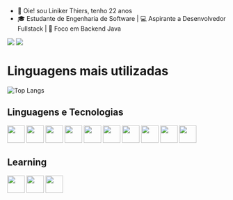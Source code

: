 
- 👋 Oie! sou Liniker Thiers, tenho 22 anos
- 🎓 Estudante de Engenharia de Software | 💻 Aspirante a Desenvolvedor Fullstack | 🚀 Foco em Backend Java


<a href="https://www.instagram.com/liniker_thiers" target="_blank"><img src="https://img.shields.io/badge/Instagram-%23E4405F.svg?&style=for-the-badge&logo=instagram&logoColor=white" target="_blank"></a>
<a href="https://www.linkedin.com/in/liniker-thiers-a698b01a0?lipi=urn%3Ali%3Apage%3Ad_flagship3_profile_view_base_contact_details%3Bz4TYJ3VTS9CwhT3maVFeCQ%3D%3D" target="_blank"><img src="https://img.shields.io/badge/-LinkedIn-%230077B5?style=for-the-badge&logo=linkedin&logoColor=white" target="_blank"></a> 
# Linguagens mais utilizadas

![Top Langs](https://github-readme-stats.vercel.app/api/top-langs/?username=LinikerThiers&layout=compact&show_icons=true&theme=dark) 


## Linguagens e Tecnologias
<img src="https://cdn.jsdelivr.net/gh/devicons/devicon@latest/icons/javascript/javascript-original.svg" width="40" height="40" /> <img src="https://cdn.jsdelivr.net/gh/devicons/devicon@latest/icons/java/java-original-wordmark.svg" width="40" height="40" /> <img src="https://cdn.jsdelivr.net/gh/devicons/devicon@latest/icons/python/python-original.svg" width="40" height="40" /> <img src="https://cdn.jsdelivr.net/gh/devicons/devicon@latest/icons/html5/html5-original.svg" width="40" height="40" /> <img src="https://cdn.jsdelivr.net/gh/devicons/devicon@latest/icons/css3/css3-original.svg" width="40" height="40" /> <img src="https://cdn.jsdelivr.net/gh/devicons/devicon@latest/icons/tailwindcss/tailwindcss-original.svg" width="40" height="40" /> <img src="https://cdn.jsdelivr.net/gh/devicons/devicon@latest/icons/react/react-original.svg" width="40" height="40" /> <img src="https://cdn.jsdelivr.net/gh/devicons/devicon@latest/icons/vitejs/vitejs-original.svg" width="40" height="40" /> <img src="https://cdn.jsdelivr.net/gh/devicons/devicon@latest/icons/mysql/mysql-original-wordmark.svg" width="40" height="40" /> <img src="https://cdn.jsdelivr.net/gh/devicons/devicon@latest/icons/git/git-original.svg" width="40" height="40" />
          

## Learning
<img src="https://cdn.jsdelivr.net/gh/devicons/devicon@latest/icons/postgresql/postgresql-original.svg" width="40" height="40" /> <img src="https://cdn.jsdelivr.net/gh/devicons/devicon@latest/icons/spring/spring-original-wordmark.svg" width="40" height="40" /> <img src="https://cdn.jsdelivr.net/gh/devicons/devicon@latest/icons/docker/docker-plain.svg" width="40" height="40" />
          
          
          
          
          
          
          
          
          
          
          
          
          
          
          

